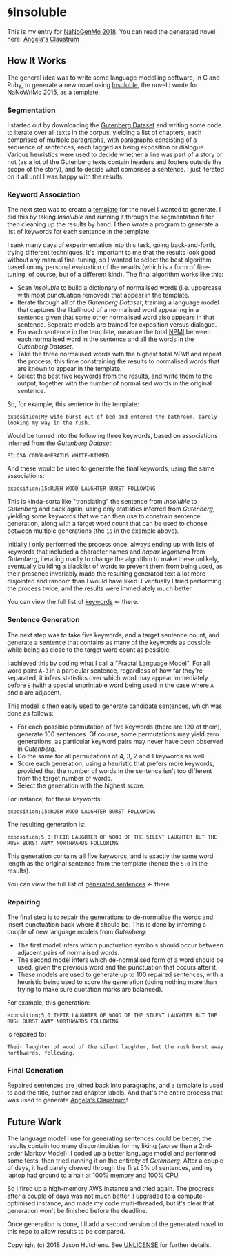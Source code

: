 # 🌀Insoluble

This is my entry for [NaNoGenMo 2018](https://github.com/NaNoGenMo/2018).
You can read the generated novel here:
[Angela's Claustrum](https://github.com/kranzky/insoluble/blob/master/claustrum.md)

## How It Works

The general idea was to write some language modelling software, in C and Ruby,
to generate a new novel using
[Insoluble](https://github.com/kranzky/insoluble/blob/master/insoluble.md),
the novel I wrote for NaNoWriMo 2015, as a template.

### Segmentation

I started out by downloading the
[Gutenberg Dataset](https://web.eecs.umich.edu/~lahiri/gutenberg_dataset.html)
and writing some code to iterate over all texts in the corpus, yielding a list
of chapters, each comprised of multiple paragraphs, with paragraphs consisting
of a sequence of sentences, each tagged as being exposition or dialogue. Various
heuristics were used to decide whether a line was part of a story or not (as a
lot of the Gutenberg texts contain headers and footers outside the scope of the
story), and to decide what comprises a sentence. I just iterated on it all until
I was happy with the results.

### Keyword Association

The next step was to create a
[template](https://github.com/kranzky/insoluble/blob/master/template.txt)
for the novel I wanted to generate. I did this by taking _Insoluble_ and running
it through the segmentation filter, then cleaning up the results by hand. I then
wrote a program to generate a list of keywords for each sentence in the
template.

I sank many days of experimentation into this task, going back-and-forth, trying
different techniques. It's important to me that the results look good without
any manual fine-tuning, so I wanted to select the best algorithm based on my
personal evaluation of the results (which is a form of fine-tuning, of course,
but of a different kind). The final algorithm works like this:

* Scan _Insoluble_ to build a dictionary of normalised words (i.e. uppercase with most punctuation removed) that appear in the template.
* Iterate through all of the _Gutenberg Dataset_, training a language model that captures the likelihood of a normalised word appearing in a sentence given that some other normalised word also appears in that sentence. Separate models are trained for exposition versus dialogue.
* For each sentence in the template, measure the total [NPMI](https://en.wikipedia.org/wiki/Pointwise_mutual_information#Normalized_pointwise_mutual_information_(npmi)) between each normalised word in the sentence and all the words in the _Gutenberg Dataset_.
* Take the three normalised words with the highest total _NPMI_ and repeat the process, this time constraining the results to normalised words that are known to appear in the template.
* Select the best five keywords from the results, and write them to the output, together with the number of normalised words in the original sentence.

So, for example, this sentence in the template:

```
exposition:My wife burst out of bed and entered the bathroom, barely looking my way in the rush.
```

Would be turned into the following three keywords, based on associations inferred from the _Gutenberg Dataset_:

```
PILOSA CONGLOMERATUS WHITE-RIMMED
```

And these would be used to generate the final keywords, using the same associations:

```
exposition;15:RUSH WOOD LAUGHTER BURST FOLLOWING
```

This is kinda-sorta like "translating" the sentence from _Insoluble_ to
_Gutenberg_ and back again, using only statistics inferred from _Gutenberg_,
yielding some keywords that we can then use to constrain sentence generation,
along with a target word count that can be used to choose between multiple
generations (the `15` in the example above).

Initially I only performed the process once, always ending up with lists of
keywords that included a character names and _hapax legomena_ from _Gutenberg_,
iterating madly to change the algorithm to make these unlikely, eventually
building a blacklist of words to prevent them from being used, as their presence
invariably made the resulting generated text a lot more disjointed and random
than I would have liked. Eventually I tried performing the process twice, and
the results were immediately much better.

You can view the full list of
[keywords](https://github.com/kranzky/insoluble/blob/master/keywords.txt)
<- there.

### Sentence Generation

The next step was to take five keywords, and a target sentence count, and
generate a sentence that contains as many of the keywords as possible while
being as close to the target word count as possible.

I achieved this by coding what I call a "Fractal Language Model". For all word
pairs `A-B` in a particular sentence, regardless of how far they're separated,
it infers statistics over which word may appear immediately before `B` (with a
special unprintable word being used in the case where `A` and `B` are adjacent.

This model is then easily used to generate candidate sentences, which was done
as follows:

* For each possible permutation of five keywords (there are 120 of them), generate 100 sentences. Of course, some permutations may yield zero generations, as particular keyword pairs may never have been observed in _Gutenberg_.
* Do the same for all permutations of 4, 3, 2 and 1 keywords as well.
* Score each generation, using a heuristic that prefers more keywords, provided that the number of words in the sentence isn't too different from the target number of words.
* Select the generation with the highest score.

For instance, for these keywords:

```
exposition;15:RUSH WOOD LAUGHTER BURST FOLLOWING
```

The resulting generation is:

```
exposition;5,0:THEIR LAUGHTER OF WOOD OF THE SILENT LAUGHTER BUT THE RUSH BURST AWAY NORTHWARDS FOLLOWING
```

This generation contains all five keywords, and is exactly the same word length as
the original sentence from the template (hence the `5;0` in the results).

You can view the full list of
[generated sentences](https://github.com/kranzky/insoluble/blob/master/generated.txt)
<- there.

### Repairing

The final step is to repair the generations to de-normalise the words and insert
punctuation back where it should be. This is done by inferring a couple of new
language models from _Gutenberg_:

* The first model infers which punctuation symbols should occur between adjacent pairs of normalised words.
* The second model infers which de-normalised form of a word should be used, given the previous word and the punctuation that occurs after it.
* These models are used to generate up to 100 repaired sentences, with a heuristic being used to score the generation (doing nothing more than trying to make sure quotation marks are balanced).

For example, this generation:

```
exposition;5,0:THEIR LAUGHTER OF WOOD OF THE SILENT LAUGHTER BUT THE RUSH BURST AWAY NORTHWARDS FOLLOWING
```

is repaired to:

```
Their laughter of wood of the silent laughter, but the rush burst away northwards, following.
```

### Final Generation

Repaired sentences are joined back into paragraphs, and a template is used to
add the title, author and chapter labels. And that's the entire process that was
used to generate
[Angela's Claustrum](https://github.com/kranzky/insoluble/blob/master/claustrum.md)!

## Future Work

The language model I use for generating sentences could be better; the results
contain too many discontinuities for my liking (worse than a 2nd-order Markov
Model). I coded up a better language model and performed some tests, then tried
running it on the entirety of _Gutenberg_. After a couple of days, it had barely
chewed through the first 5% of sentences, and my laptop had ground to a halt at
100% memory and 100% CPU.

So I fired up a high-memory AWS instance and tried again. The progress after a
couple of days was not much better. I upgraded to a compute-optimised instance,
and made my code multi-threaded, but it's clear that generation won't be
finished before the deadline.

Once generation is done, I'll add a second version of the generated novel to
this repo to allow results to be compared.

Copyright (c) 2018 Jason Hutchens. See [UNLICENSE](https://github.com/kranzky/insoluble/blob/master/UNLICENSE) for further details.
